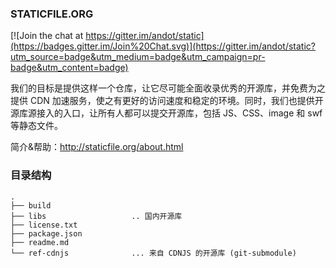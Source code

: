 ### STATICFILE.ORG

[![Join the chat at https://gitter.im/andot/static](https://badges.gitter.im/Join%20Chat.svg)](https://gitter.im/andot/static?utm_source=badge&utm_medium=badge&utm_campaign=pr-badge&utm_content=badge)

我们的目标是提供这样一个仓库，让它尽可能全面收录优秀的开源库，并免费为之提供 CDN 加速服务，使之有更好的访问速度和稳定的环境。同时，我们也提供开源库源接入的入口，让所有人都可以提交开源库，包括 JS、CSS、image 和 swf 等静态文件。 

简介&帮助：http://staticfile.org/about.html

### 目录结构

```
.
├── build
├── libs                   .. 国内开源库
├── license.txt
├── package.json
├── readme.md
└── ref-cdnjs              ... 来自 CDNJS 的开源库 (git-submodule)
```
